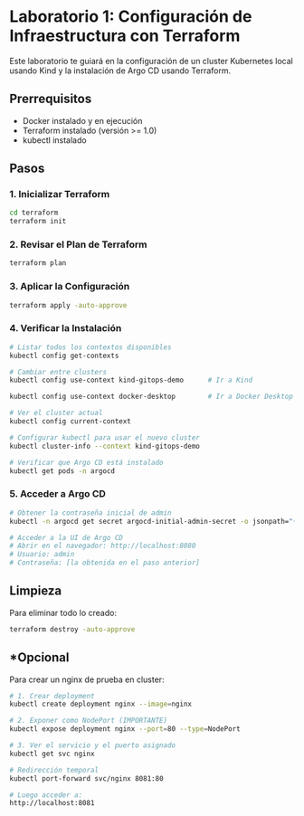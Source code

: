 # Laboratorio 1: Configuración de Infraestructura con Terraform

Este laboratorio te guiará en la configuración de un cluster Kubernetes local usando Kind y la instalación de Argo CD usando Terraform.

## Prerrequisitos

- Docker instalado y en ejecución
- Terraform instalado (versión >= 1.0)
- kubectl instalado

## Pasos

### 1. Inicializar Terraform

```bash
cd terraform
terraform init
```

### 2. Revisar el Plan de Terraform

```bash
terraform plan
```

### 3. Aplicar la Configuración

```bash
terraform apply -auto-approve
```

### 4. Verificar la Instalación

```bash
# Listar todos los contextos disponibles
kubectl config get-contexts

# Cambiar entre clusters
kubectl config use-context kind-gitops-demo      # Ir a Kind

kubectl config use-context docker-desktop        # Ir a Docker Desktop

# Ver el cluster actual
kubectl config current-context

# Configurar kubectl para usar el nuevo cluster
kubectl cluster-info --context kind-gitops-demo

# Verificar que Argo CD está instalado
kubectl get pods -n argocd
```

### 5. Acceder a Argo CD

```bash
# Obtener la contraseña inicial de admin
kubectl -n argocd get secret argocd-initial-admin-secret -o jsonpath="{.data.password}" | base64 -d

# Acceder a la UI de Argo CD
# Abrir en el navegador: http://localhost:8080
# Usuario: admin
# Contraseña: [la obtenida en el paso anterior]
```

## Limpieza

Para eliminar todo lo creado:

```bash
terraform destroy -auto-approve
```

## *Opcional 

Para crear un nginx de prueba en cluster:

```bash
# 1. Crear deployment
kubectl create deployment nginx --image=nginx

# 2. Exponer como NodePort (IMPORTANTE)
kubectl expose deployment nginx --port=80 --type=NodePort

# 3. Ver el servicio y el puerto asignado
kubectl get svc nginx

# Redirección temporal
kubectl port-forward svc/nginx 8081:80

# Luego acceder a:
http://localhost:8081
```